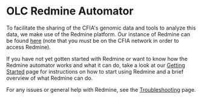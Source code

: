 # OLC Redmine Automator

To facilitate the sharing of the CFIA's genomic data and tools to analyze this data, we make use of the Redmine
platform. Our instance of Redmine can be found [here](https://redmine.biodiversity.agr.gc.ca) (note that you must be on
the CFIA network in order to access Redmine).

If you have not yet gotten started with Redmine or want to know how the Redmine automator works and what it can do,
take a look at our [Getting Started](getting_started.md) page for instructions on how to start using Redmine and a
brief overview of what Redmine can do.

For any issues or general help with Redmine, see the [Troubleshooting](troubleshooting.md) page.


